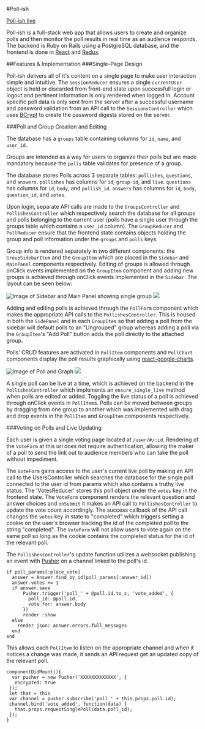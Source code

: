 #Poll-ish

[Poll-ish live](http://www.poll-ish.us)

Poll-ish is a full-stack web app that allows users to create and organize polls and then monitor the poll results in real time as an audience responds. The backend is Ruby on Rails using a PostgreSQL database, and the frontend is done in [React](https://facebook.github.io/react/) and [Redux](https://github.com/reactjs/redux).

##Features & Implementation
###Single-Page Design

Poll-ish delivers all of it's content on a single page to make user interaction simple and intuitive. The `SessionReducer` ensures a single `currentUser` object is held or discarded from front-end state upon successfull login or logout and pertinent information is only rendered when logged in. Account specific poll data is only sent from the server after a successful username and password validation from an API call to the `SessionsController` which uses [BCrypt](https://www.npmjs.com/package/bcrypt) to create the  password digests stored on the server.

###Poll and Group Creation and Editing

The database has a `groups` table containing columns for `id`, `name`, and `user_id`.

Groups are intended as a way for users to organize their polls but are made mandatory because the `polls` table validates for presence of a group.

The database stores Polls across 3 separate tables: `pollishes`, `questions`, and `answers`. `pollishes` has columns for `id`, `group-id`, and `live`. `questions` has columns for `id`, `body`, and `pollish_id`. `answers` has columns for `id`, `body`, `question_id`, and `votes`.

Upon login, separate API calls are made to the `GroupsController` and `PollishesController` which respectively search the database for all groups and polls belonging to the current user (polls have a single user through the groups table which contains a `user_id` column). The `GroupReducer` and `PollReducer` ensure that the frontend state contains objects holding the group and poll information under the `groups` and `polls` keys.

Group info is rendered separately in two different components: the `GroupSidebarItem` and the `GroupItem` which are placed in the `Sidebar` and `MainPanel` components respectively. Editing of groups is allowed through onClick events implemented on the `GroupItem` component and adding new groups is achieved through onClick events implemented in the `Sidebar`. The layout can be seen below:

![Image of Sidebar and Main Panel showing single group](app/assets/images/GroupsAndPolls)
<img src="assets/images/GroupsAndPolls"/>

Adding and editing polls is achieved through the `PollForm` component which makes the appropriate API calls to the `PollishesController`. This is housed in both the `SidePanel` and in each `GroupItem` so that adding a poll from the sidebar will default polls to an "Ungrouped" group whereas adding a poll via the `GroupItem`'s "Add Poll" button adds the poll directly to the attached group.


Polls' CRUD features are activated in `PollItem` components and `PollChart` components display the poll results graphically using [react-google-charts](https://github.com/RakanNimer/react-google-charts).

![Image of Poll and Graph](assets/images/PollChart)
<img src="app/assets/images/PollChart"/>

A single poll can be live at a time, which is achieved on the backend in the `PollishesController` which implements an `ensure_single_live` method when polls are edited or added. Toggling the live status of a poll is achieved through onClick events in `PollItem`s. Polls can be moved between groups by dragging from one group to another which was implemented with drag and drop events in the `PollItem` and `GroupItem` components respectively.

###Voting on Polls and Live Updating

Each user is given a single voting page located at `/user/#/:id`. Rendering of the `VoteForm` at this url does not require authentication, allowing the maker of a poll to send the link out to audience members who can take the poll without impediment.

The `VoteForm` gains access to the user's current live poll by making an API call to the UsersController which searches the database for the single poll connected to the user id from params which also contains a truthy live status. The 'VotesReducer' stores this poll object under the `votes` key in the frontend state. The `VoteForm` component renders the relevant question and answer choices and `onSubmit` it makes an API call to `PollishesController` to update the vote count accordingly. The success callback of the API call changes the `votes` key in state to "completed" which triggers setting a cookie on the user's browser tracking the id of the completed poll to the string "completed". The `VoteForm` will not allow users to vote again on the same poll so long as the cookie contains the completed status for the id of the relevant poll.

The `PollishesController`'s update function utilizes a websocket publishing an event with [Pusher](https://github.com/pusher) on a channel linked to the poll's id.

```
if poll_params[:place_vote]
  answer = Answer.find_by_id(poll_params[:answer_id])
  answer.votes += 1
  if answer.save
      Pusher.trigger('poll_' + @poll.id.to_s, 'vote_added', {
        poll_id: @poll.id,
        vote_for: answer.body
      })
      render :show
  else
    render json: answer.errors.full_messages
  end
end
```

This allows each `PollItem` to listen on the appropriate channel and when it notices a change was made, it sends an API request get an updated copy of the relevant poll.

```
componentDidMount(){
  var pusher = new Pusher('XXXXXXXXXXXXX', {
   encrypted: true
 });
 let that = this
 var channel = pusher.subscribe('poll_' + this.props.poll.id);
 channel.bind('vote_added', function(data) {
   that.props.requestSinglePoll(data.poll_id);
 });
}
```
